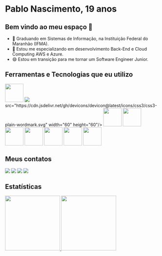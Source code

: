 # Pablo Nascimento, 19 anos
## Bem vindo ao meu espaço 👋

- 🔭 Graduando em Sistemas de Informação, na Instituição Federal do Maranhão (IFMA).
- 🌱 Estou me especializando em desenvolvimento Back-End e Cloud Computing AWS e Azure.
- 😄 Estou em transição para me tornar um Software Engineer Junior.

## Ferramentas e Tecnologias que eu utilizo
<link rel="stylesheet" type='text/css' href="https://cdn.jsdelivr.net/gh/devicons/devicon@latest/devicon.min.css" />


  <img src="https://cdn.jsdelivr.net/gh/devicons/devicon@latest/icons/bootstrap/bootstrap-original.svg" width="60" height="60"/>  
            <img src="https://cdn.jsdelivr.net/gh/devicons/devicon@latest/icons/java/java-original-wordmark.svg" /> src="https://cdn.jsdelivr.net/gh/devicons/devicon@latest/icons/css3/css3-plain-wordmark.svg"   width="60" height="60"/>  <img src="https://cdn.jsdelivr.net/gh/devicons/devicon@latest/icons/gimp/gimp-original.svg"  width="60" height="60"/>  <img src="https://cdn.jsdelivr.net/gh/devicons/devicon@latest/icons/git/git-original.svg"  width="60" height="60"/>  <img src="https://cdn.jsdelivr.net/gh/devicons/devicon@latest/icons/github/github-original.svg"  width="60" height="60"/> <img src="https://cdn.jsdelivr.net/gh/devicons/devicon@latest/icons/handlebars/handlebars-original-wordmark.svg" style="color: white;" width="60" height="60"/> <img src="https://cdn.jsdelivr.net/gh/devicons/devicon@latest/icons/javascript/javascript-plain.svg"  width="60" height="60"/> <img src="https://cdn.jsdelivr.net/gh/devicons/devicon@latest/icons/nodejs/nodejs-plain-wordmark.svg" width="60" height="60"/> <img src="https://cdn.jsdelivr.net/gh/devicons/devicon@latest/icons/c/c-original.svg" width="60" height="60"/>
          
          


## Meus contatos
<div>
  <a href="linkedin.com/in/pablo-nascimento055" target="_blank"><img loading="lazy" src="https://img.shields.io/badge/-LinkedIn-%230077B5?style=for-the-badge&logo=linkedin&logoColor=white" target="_blank"></a>   
<a href="https://www.youtube.com/@pabloricardo6788" target="_blank"><img loading="lazy" src="https://img.shields.io/badge/YouTube-FF0000?style=for-the-badge&logo=youtube&logoColor=white" target="_blank"></a>
<a href="https://www.instagram.com/pablo.ricardo7" target="_blank"><img loading="lazy" src="https://img.shields.io/badge/-Instagram-%23E4405F?style=for-the-badge&logo=instagram&logoColor=white" target="_blank"></a>
<a href = "mailto: pabloricardo055@gmail.com" target="_blank"><img loading="lazy" src="https://img.shields.io/badge/Gmail-D14836?style=for-the-badge&logo=gmail&logoColor=white" target="_blank"></a>

</div>

## Estatísticas
<div>
<a href="https://github.com/pablo891">
<img loading="lazy" height="180em" src="https://github-readme-stats.vercel.app/api/top-langs/?username=pablo891&layout=compact&langs_count=7&theme=dracula"/>
<img loading="lazy" height="180em" src="https://github-readme-stats.vercel.app/api?username=pablo891&show_icons=true&theme=dracula&include_all_commits=true&count_private=true"/>
</div>
<!--
**pablo891/pablo891** is a ✨ _special_ ✨ repository because its `README.md` (this file) appears on your GitHub profile.

